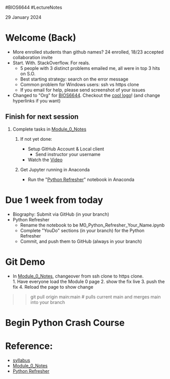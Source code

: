 #BIOS6644
#LectureNotes

29 January 2024

# Welcome (Back)
- More enrolled students than github names?  24 enrolled, 18/23 accepted collaboration invite
- Start. With. StackOverflow.  For reals.
	- 5 people with 3 distinct problems emailed me, all were in top 3 hits on S.O.
	- Best starting strategy:  search on the error message
	- Common problem for Windows users:  ssh vs https clone
	- If you email for help, please send screenshot of your issues
- Changed to "Org" for [BIOS6644](https://github.com/BIOS6644/).  Checkout the [cool logo](https://avatars.githubusercontent.com/u/157696253?s=400&u=6c364839304098c985a384be59d3f44db3267b5d&v=4)! (and change hyperlinks if you want)

## Finish for next session
1. Complete tasks in [Module_0_Notes](https://github.com/pulsetracker/BIOS6644_Spring_2024/blob/main/Modules/Module_0/docs/Module_0_Notes.md)
	1. If not yet done:
		- Setup GitHub Account & Local client
			- Send instructor your username
		- Watch the [Video](https://www.youtube.com/watch?v=tRZGeaHPoaw)

	1. Get Jupyter running in Anaconda
		- Run the "[Python Refresher](https://github.com/BIOS6644/BIOS6644_Spring_2024/blob/main/Modules/Module_0/docs/M0_Python_Refresher.ipynb)" notebook in Anaconda
# Due 1 week from today
- Biography: Submit via GitHub (in your branch)
- Python Refresher
	- Rename the notebook to be M0_Python_Refresher_Your_Name.ipynb
	- Complete "YouDo" sections (in your branch) for the Python Refresher
	-  Commit, and push them to GitHub (always in your branch)



# Git Demo
- In [Module_0_Notes](https://github.com/BIOS6644/BIOS6644_Spring_2024/blob/main/Modules/Module_0/docs/Module_0_Notes.md), changeover from ssh clone to https clone.   
		1. Have everyone load the Module 0 page
		2. show the fix live
		3. push the fix
		4. Reload the page to show change

>> git pull origin main:main # pulls current main and merges main into your branch

# Begin Python Crash Course

# Reference:
-  [syllabus](https://ucdenver.instructure.com/courses/533986/assignments/syllabus)
- [Module_0_Notes](https://github.com/pulsetracker/BIOS6644_Spring_2024/blob/main/Modules/Module_0/docs/Module_0_Notes.md)
- [Python Refresher](https://github.com/BIOS6644/BIOS6644_Spring_2024/blob/main/Modules/Module_0/docs/M0_Python_Refresher.ipynb)
